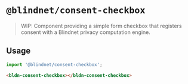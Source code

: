 # `@blindnet/consent-checkbox`

> WIP: Component providing a simple form checkbox that registers consent with a Blindnet privacy computation engine.

## Usage

```js
import '@blindnet/consent-checkbox';
```

```html
<bldn-consent-checkbox></bldn-consent-checkbox>
```
